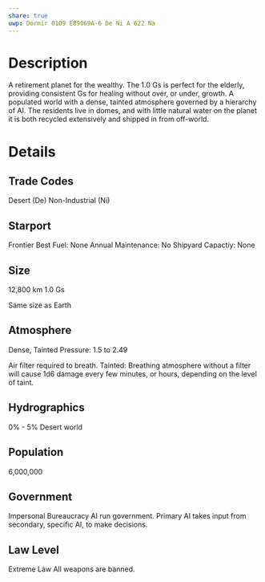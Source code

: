 ```yaml
---
share: true
uwp: Dormir 0109 E89069A-6 De Ni A 622 Na
---
```


# Description
 A retirement planet for the wealthy. The 1.0 Gs is perfect for the elderly, providing consistent Gs for healing without over, or under, growth.
 A populated world with a dense, tainted atmosphere governed by a hierarchy of AI.
 The residents live in domes, and with little natural water on the planet it is both recycled extensively and shipped in from off-world.

# Details
## Trade Codes
Desert (De)
Non-Industrial (Ni)

## Starport
Frontier
Best Fuel: None
Annual Maintenance: No
Shipyard Capactiy: None

## Size
12,800 km
1.0 Gs

Same size as Earth

## Atmosphere
Dense, Tainted
Pressure: 1.5 to 2.49

Air filter required to breath.
Tainted: Breathing atmosphere without a filter will cause 1d6 damage every few minutes, or hours, depending on the level of taint.

## Hydrographics
0% - 5% Desert world

## Population
6,000,000

## Government
Impersonal Bureaucracy
AI run government. Primary AI takes input from secondary, specific AI, to make decisions.

## Law Level
Extreme Law
All weapons are banned.
